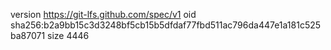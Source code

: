 version https://git-lfs.github.com/spec/v1
oid sha256:b2a9bb15c3d3248bf5cb15b5dfdaf77fbd511ac796da447e1a181c525ba87071
size 4446
